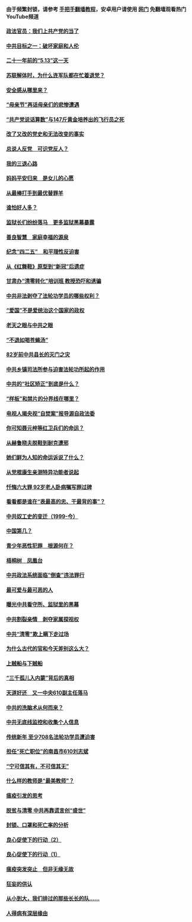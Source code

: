 #### 由于频繁封锁，请参考 [手把手翻墙教程](https://github.com/gfw-breaker/guides/wiki/)，安卓用户请使用 [网门](https://github.com/gfw-breaker/nogfw/blob/master/dl.md?t=05160001) 免翻墙观看热门YouTube频道 

#### [政法官员：我们上共产党的当了](../pages/19/425351.md?t=05160001) 

#### [中共目标之一：破坏家庭和人伦](../pages/19/424454.md?t=05160001) 

#### [二十一年前的“5.13”这一天](../pages/19/424814.md?t=05160001) 

#### [苏联解体时，为什么连军队都在忙着退党？](../pages/19/424335.md?t=05160001) 

#### [安全感从哪里来？](../pages/19/424336.md?t=05160001) 

#### [“母亲节”再话母亲们的悲惨遭遇](../pages/19/424234.md?t=05160001) 

#### [“共产党说话算数”与147斤黄金培养出的飞行员之死](../pages/19/424115.md?t=05160001) 

#### [改了又改的党史和无法改变的事实](../pages/19/424037.md?t=05160001) 

#### [总说人反党　可识党反人？](../pages/19/423820.md?t=05160001) 

#### [我的三退心路](../pages/19/423876.md?t=05160001) 

#### [妈妈平安归来　是女儿的心愿](../pages/19/423947.md?t=05160001) 

#### [从最棒打手到最优替罪羊](../pages/19/423819.md?t=05160001) 

#### [谁怕好人多？](../pages/19/423774.md?t=05160001) 

#### [监狱长们纷纷落马　更多监狱黑幕暴露](../pages/19/423787.md?t=05160001) 

#### [善良智慧　家庭幸福的源泉](../pages/19/423632.md?t=05160001) 

#### [纪念“四二五”　和平理性反迫害](../pages/19/423660.md?t=05160001) 

#### [从《红舞鞋》原型到“新冠”后遗症](../pages/19/423509.md?t=05160001) 

#### [甘肃办“清零转化”培训班 教授恐吓和诱骗](../pages/19/423498.md?t=05160001) 

#### [中共非法剥夺了法轮功学员的哪些权利？](../pages/19/423392.md?t=05160001) 

#### [“爱国”不是爱统治这个国家的政权](../pages/19/423029.md?t=05160001) 

#### [老天之眼与中共之眼](../pages/19/423378.md?t=05160001) 

#### [“不退如喝苍蝇汤”](../pages/19/423287.md?t=05160001) 

#### [82岁前中共县长的灭门之灾](../pages/19/423055.md?t=05160001) 

#### [中共乡镇司法所参与迫害法轮功所起的作用](../pages/19/423064.md?t=05160001) 

#### [中共的“社区矫正”到底是什么？](../pages/19/422870.md?t=05160001) 

#### [“样板”和禁片的分界线在哪里？](../pages/19/422704.md?t=05160001) 

#### [电视人揭央视“自焚案”报导源自政法委](../pages/19/422770.md?t=05160001) 

#### [你可知聂元梓等红卫兵们的命运？](../pages/19/422848.md?t=05160001) 

#### [从赫鲁晓夫脱鞋到耐克遭邪](../pages/19/422826.md?t=05160001) 

#### [她们鲜为人知的命运诉说了什么？](../pages/19/422754.md?t=05160001) 

#### [从党棍康生亲测特异功能者说起](../pages/19/422657.md?t=05160001) 

#### [忏悔六大罪 92岁老人卧病嘱写罪过碑](../pages/19/422750.md?t=05160001) 

#### [看看都是谁在“表最高的忠、干最背的事”？](../pages/19/422703.md?t=05160001) 

#### [中共奴工史的变迁（1999-今）](../pages/19/422656.md?t=05160001) 

#### [中国第几？](../pages/19/422496.md?t=05160001) 

#### [青少年恶性犯罪　根源何在？](../pages/19/422449.md?t=05160001) 

#### [梧桐树　凤凰台](../pages/19/422442.md?t=05160001) 

#### [中共政法系统面临“倒查”违法罪行](../pages/19/422497.md?t=05160001) 

#### [最可爱与最可恶的人](../pages/19/422448.md?t=05160001) 

#### [曝光中共看守所、监狱里的黑幕](../pages/19/422390.md?t=05160001) 

#### [中共割裂亲情　剥夺家属探视权](../pages/19/422364.md?t=05160001) 

#### [中共“清零”欺上瞒下走过场](../pages/19/422306.md?t=05160001) 

#### [为什么古代的官和今天差别这么大？](../pages/19/422228.md?t=05160001) 

#### [上贼船与下贼船](../pages/19/422276.md?t=05160001) 

#### [“三千孤儿入内蒙”背后的真相](../pages/19/422229.md?t=05160001) 

#### [天道好还　又一中央610副主任落马](../pages/19/422155.md?t=05160001) 

#### [中共的洗脑术从何而来？](../pages/19/422154.md?t=05160001) 

#### [中共无底线监控和收集个人信息](../pages/19/422039.md?t=05160001) 

#### [传统新年 至少708名法轮功学员遭迫害](../pages/19/421946.md?t=05160001) 

#### [担任“死亡职位”的南昌市610刘志斌](../pages/19/421957.md?t=05160001) 

#### [“宁可信其有，不可信其无”](../pages/19/421691.md?t=05160001) 

#### [什么样的教师是“最美教师”？](../pages/19/421755.md?t=05160001) 

#### [瘟疫引发的思考](../pages/19/421594.md?t=05160001) 

#### [脱贫与清零 中共再靠谎言创“盛世”](../pages/19/421590.md?t=05160001) 

#### [封锁、口罩和死亡率的分析](../pages/19/421495.md?t=05160001) 

#### [良心促使下的行动（2）](../pages/19/421361.md?t=05160001) 

#### [良心促使下的行动（1）](../pages/19/421302.md?t=05160001) 

#### [瘟疫突发突止　但非无缘无故](../pages/19/421281.md?t=05160001) 

#### [狂妄的供认](../pages/19/421199.md?t=05160001) 

#### [从小到大，我们排过的那些长长的队……](../pages/19/421243.md?t=05160001) 

#### [人得病有深层缘由](../pages/19/420864.md?t=05160001) 

